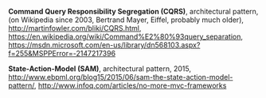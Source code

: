 **Command Query Responsibility Segregation (CQRS)**, architectural pattern,
(on Wikipedia since 2003, Bertrand Mayer, Eiffel, probably much older),
http://martinfowler.com/bliki/CQRS.html,
https://en.wikipedia.org/wiki/Command%E2%80%93query_separation,
https://msdn.microsoft.com/en-us/library/dn568103.aspx?f=255&MSPPError=-2147217396

**State-Action-Model (SAM)**, architectural pattern, 2015,
http://www.ebpml.org/blog15/2015/06/sam-the-state-action-model-pattern/,
http://www.infoq.com/articles/no-more-mvc-frameworks